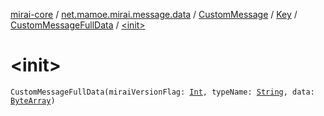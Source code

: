 [mirai-core](../../../../index.md) / [net.mamoe.mirai.message.data](../../../index.md) / [CustomMessage](../../index.md) / [Key](../index.md) / [CustomMessageFullData](index.md) / [&lt;init&gt;](./-init-.md)

# &lt;init&gt;

`CustomMessageFullData(miraiVersionFlag: `[`Int`](https://kotlinlang.org/api/latest/jvm/stdlib/kotlin/-int/index.html)`, typeName: `[`String`](https://kotlinlang.org/api/latest/jvm/stdlib/kotlin/-string/index.html)`, data: `[`ByteArray`](https://kotlinlang.org/api/latest/jvm/stdlib/kotlin/-byte-array/index.html)`)`